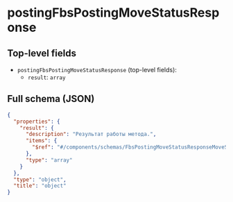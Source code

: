 # postingFbsPostingMoveStatusResponse

## Top-level fields
- `postingFbsPostingMoveStatusResponse` (top-level fields):
  - `result`: `array`

## Full schema (JSON)
```json
{
  "properties": {
    "result": {
      "description": "Результат работы метода.",
      "items": {
        "$ref": "#/components/schemas/FbsPostingMoveStatusResponseMoveStatus"
      },
      "type": "array"
    }
  },
  "type": "object",
  "title": "object"
}
```
